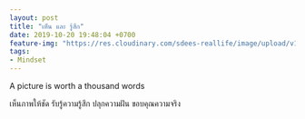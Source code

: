 ```yaml
---
layout: post
title: "เห็น และ รู้สึก"
date: 2019-10-20 19:48:04 +0700
feature-img: "https://res.cloudinary.com/sdees-reallife/image/upload/v1555658919/sample_feature_img.png"
tags:
- Mindset
---
```

A picture is worth a thousand words

<i class="fa fa-child" style="color:plum"></i>

เห็นภาพให้ชัด รับรู้ความรู้สึก ปลุกความฝัน ขอบคุณความจริง
